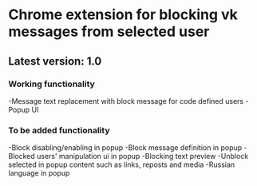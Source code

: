 # Chrome extension for blocking vk messages from selected user
## Latest version: 1.0
### Working functionality
-Message text replacement with block message for code defined users
-Popup UI
### To be added functionality
-Block disabling/enabling in popup
-Block message definition in popup
-Blocked users' manipulation ui in popup
-Blocking text preview
-Unblock selected in popup content such as links, reposts and media 
-Russian language in popup